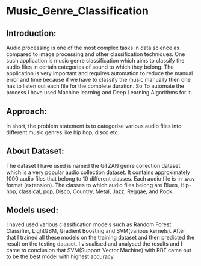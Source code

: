 # Music_Genre_Classification

## Introduction:
Audio processing is one of the most complex tasks in data science as compared to image processing and other classification techniques. One such application is music genre classification which aims to classify the audio files in certain categories of sound to which they belong. The application is very important and requires automation to reduce the manual error and time because if we have to classify the music manually then one has to listen out each file for the complete duration. So To automate the process I have used Machine learning and Deep Learning Algorithms for it.

## Approach:
In short, the problem statement is to categorise various audio files into different music genres like hip hop, disco etc.

## About Dataset: 
The dataset I have used is named the GTZAN genre collection dataset which is a very popular audio collection dataset. It contains approximately 1000 audio files that belong to 10 different classes. Each audio file is in .wav format (extension). The classes to which audio files belong are Blues, Hip-hop, classical, pop, Disco, Country, Metal, Jazz, Reggae, and Rock. 

## Models used: 
I haved used various classification models such as Random Forest Classifier, LightGBM, Gradient Boosting and SVM(various kernels). After that I trained all these models on the training dataset and then predicted the result on the testing dataset. I visualised and analysed the results and I came to conclusion that SVM(Support Vector Machine) with RBF came out to be the best model with highest accuracy.


